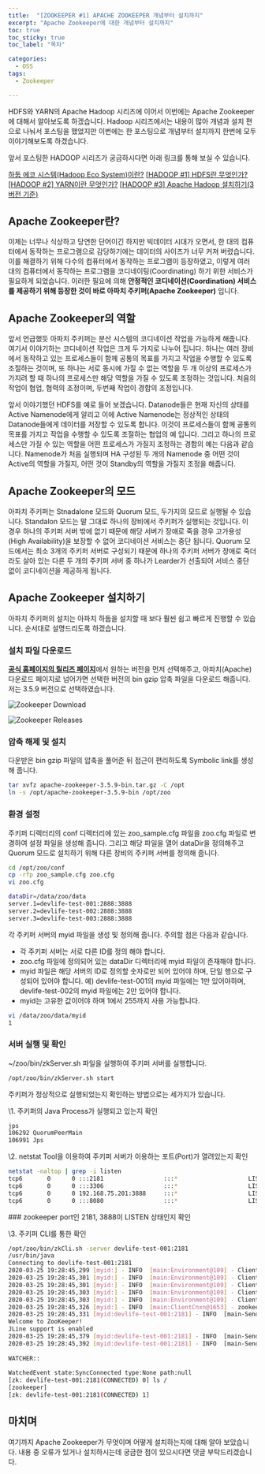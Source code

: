 ```yaml
---
title:  "[ZOOKEEPER #1] APACHE ZOOKEEPER 개념부터 설치까지"
excerpt: "Apache Zookeeper에 대한 개념부터 설치까지"
toc: true
toc_sticky: true
toc_label: "목차"

categories:
  - OSS
tags:
  - Zookeeper

---
```


HDFS와 YARN의 Apache Hadoop 시리즈에 이어서 이번에는 Apache Zookeeper에 대해서 알아보도록 하겠습니다. Hadoop 시리즈에서는 내용이 많아 개념과 설치 편으로 나눠서 포스팅을 했었지만 이번에는 한 포스팅으로 개념부터 설치까지 한번에 모두 이야기해보도록 하겠습니다. 



앞서 포스팅한 HADOOP 시리즈가 궁금하시다면 아래 링크를 통해 보실 수 있습니다.



[하둡 에코 시스템(Hadoop Eco System)이란?](https://onestep-log.com/hadoop/hadoop-eco/)
[[HADOOP #1\] HDFS란 무엇인가?](https://onestep-log.com/hadoop/hdfs/)
[[HADOOP #2\] YARN이란 무엇인가?](https://onestep-log.com/hadoop/yarn/)
[[HADOOP #3\] Apache Hadoop 설치하기(3버전 기준)](https://onestep-log.com/hadoop/install-hadoop/)



## Apache Zookeeper란?

이제는 너무나 식상하고 당연한 단어이긴 하지만 빅데이터 시대가 오면서, 한 대의 컴퓨터에서 동작하는 프로그램으로 감당하기에는 데이터의 사이즈가 너무 커져 버렸습니다. 이를 해결하기 위해 다수의 컴퓨터에서 동작하는 프로그램이 등장하였고, 이렇게 여러 대의 컴퓨터에서 동작하는 프로그램을 코디네이팅(Coordinating) 하기 위한 서비스가 필요하게 되었습니다. 이러한 필요에 의해 **안정적인 코디네이션(Coordination) 서비스를 제공하기 위해 등장한 것이 바로 아파치 주키퍼(Apache Zookeeper)** 입니다.



## Apache Zookeeper의 역할

앞서 언급했듯 아파치 주키퍼는 분산 시스템의 코디네이션 작업을 가능하게 해줍니다. 여기서 이야기하는 코디네이션 작업은 크게 두 가지로 나누어 집니다. 하나는 여러 장비에서 동작하고 있는 프로세스들이 함께 공통의 목표를 가지고 작업을 수행할 수 있도록 조절하는 것이며, 또 하나는 서로 동시에 가질 수 없는 역할을 두 개 이상의 프로세스가 가지려 할 때 하나의 프로세스만 해당 역할을 가질 수 있도록 조정하는 것입니다. 처음의 작업이 협업, 협력의 조정이며, 두번째 작업이 경합의 조정입니다.



앞서 이야기했던 HDFS를 예로 들어 보겠습니다. Datanode들은 현재 자신의 상태를 Active Namenode에게 알리고 이에 Active Namenode는 정상적인 상태의 Datanode들에게 데이터를 저장할 수 있도록 합니다. 이것이 프로세스들이 함께 공통의 목표를 가지고 작업을 수행할 수 있도록 조절하는 협업의 예 입니다. 그리고 하나의 프로세스만 가질 수 있는 역할을 어떤 프로세스가 가질지 조정하는 경합의 예는 다음과 같습니다. Namenode가 처음 실행되며 HA 구성된 두 개의 Namenode 중 어떤 것이 Active의 역할을 가질지, 어떤 것이 Standby의 역할을 가질지 조정을 해줍니다.



## Apache Zookeeper의 모드

아파치 주키퍼는 Stnadalone 모드와 Quorum 모드, 두가지의 모드로 실행될 수 있습니다. Standalon 모드는 말 그대로 하나의 장비에서 주키퍼가 실행되는 것입니다. 이 경우 하나의 주키퍼 서버 밖에 없기 때문에 해당 서버가 장애로 죽을 경우 고가용성(High Availability)을 보장할 수 없어 코디네이션 서비스는 중단 됩니다. Quorum 모드에서는 최소 3개의 주키퍼 서버로 구성되기 때문에 하나의 주키퍼 서버가 장애로 죽더라도 살아 있는 다른 두 개의 주키퍼 서버 중 하나가 Learder가 선출되어 서비스 중단 없이 코디네이션을 제공하게 됩니다.



## Apache Zookeeper 설치하기

아파치 주키퍼의 설치는 아파치 하둡을 설치할 때 보다 훨씬 쉽고 빠르게 진행할 수 있습니다. 순서대로 설명드리도록 하겠습니다.

### 설치 파일 다운로드

[**공식 홈페이지의 릴리즈 페이지**](https://zookeeper.apache.org/releases.html)에서 원하는 버전을 먼저 선택해주고, 아파치(Apache) 다운로드 페이지로 넘어가면 선택한 버전의 bin gzip 압축 파일을 다운로드 해줍니다. 저는 3.5.9 버전으로 선택하였습니다.

![Zookeeper Download](https://drive.google.com/uc?export=view&id=11MPJxR4WbDsSTfLeqPF3K8SMoGh30sA8)

![Zookeeper Releases](https://drive.google.com/uc?export=view&id=1webN03P8LERIEberk_O57geyuK0q0zg2)

### 압축 해제 및 설치

다운받은 bin gzip 파일의 압축을 풀어준 뒤 접근이 편리하도록 Symbolic link를 생성해 줍니다.

```bash
tar xvfz apache-zookeeper-3.5.9-bin.tar.gz -C /opt
ln -s /opt/apache-zookeeper-3.5.9-bin /opt/zoo
```

### 환경 설정

주키퍼 디렉터리의 conf 디렉터리에 있는 zoo_sample.cfg 파일을 zoo.cfg 파일로 변경하여 설정 파일을 생성해 줍니다. 그리고 해당 파일을 열어 dataDir을 정의해주고 Quorum 모드로 설치하기 위해 다른 장비의 주키퍼 서버를 정의해 줍니다.

```bash
cd /opt/zoo/conf
cp -rfp zoo_sample.cfg zoo.cfg
vi zoo.cfg  

dataDir=/data/zoo/data
server.1=devlife-test-001:2888:3888
server.2=devlife-test-002:2888:3888
server.3=devlife-test-003:2888:3888
```

각 주키퍼 서버의 myid 파일을 생성 및 정의해 줍니다. 주의할 점은 다음과 같습니다.

- 각 주키퍼 서버는 서로 다른 ID를 정의 해야 합니다. 
- zoo.cfg 파일에 정의되어 있는 dataDir 디렉터리에 myid 파일이 존재해야 합니다. 
- myid 파일은 해당 서버의 ID로 정의할 숫자로만 되어 있어야 하며, 단일 행으로 구성되어 있어야 합니다.
  예) devlife-test-001의 myid 파일에는 1만 있어야하며, devlife-test-002의 myid 파일에는 2만 있어야 합니다.
- myid는 고유한 값이어야 하며 1에서 255까지 사용 가능합니다.

```bash
vi /data/zoo/data/myid
1
```

### 서버 실행 및 확인

~/zoo/bin/zkServer.sh 파일을 실행하여 주키퍼 서버를 실행합니다.

```bash
/opt/zoo/bin/zkServer.sh start
```

주키퍼가 정상적으로 실행되었는지 확인하는 방법으로는 세가지가 있습니다.

\1. 주키퍼의 Java Process가 실행되고 있는지 확인

```bash
jps
106292 QuorumPeerMain
106991 Jps
```

\2. netstat Tool을 이용하여 주키퍼 서버가 이용하는 포트(Port)가 열려있는지 확인

```bash
netstat -naltop | grep -i listen
tcp6       0      0 :::2181                 :::*                    LISTEN      106929/java      off (0.00/0/0)
tcp6       0      0 :::3306                 :::*                    LISTEN      -                off (0.00/0/0)
tcp6       0      0 192.168.75.201:3888     :::*                    LISTEN      106929/java      off (0.00/0/0)
tcp6       0      0 :::8080                 :::*                    LISTEN      106929/java      off (0.00/0/0)
```

\### zookeeper port인 2181, 3888이 LISTEN 상태인지 확인

\3. 주키퍼 CLI를 통한 확인

```bash
/opt/zoo/bin/zkCli.sh -server devlife-test-001:2181
/usr/bin/java
Connecting to devlife-test-001:2181
2020-03-25 19:28:45,299 [myid:] - INFO  [main:Environment@109] - Client environment:zookeeper.version=3.5.7-f0fdd52973d373ffd9c86b81d99842dc2c7f660e, built on 02/10/2020 11:30 GMT
2020-03-25 19:28:45,301 [myid:] - INFO  [main:Environment@109] - Client environment:host.name=devlife-test-002
2020-03-25 19:28:45,301 [myid:] - INFO  [main:Environment@109] - Client environment:java.version=1.8.0_242
2020-03-25 19:28:45,303 [myid:] - INFO  [main:Environment@109] - Client environment:java.vendor=Private Build
2020-03-25 19:28:45,303 [myid:] - INFO  [main:Environment@109] - Client environment:java.home=/usr/lib/jvm/java-8-openjdk-amd64/jre
2020-03-25 19:28:45,326 [myid:] - INFO  [main:ClientCnxn@1653] - zookeeper.request.timeout value is 0. feature enabled=
2020-03-25 19:28:45,331 [myid:devlife-test-001:2181] - INFO  [main-SendThread(devlife-test-001:2181):ClientCnxn$SendThread@1112] - Opening socket connection to server devlife-test-001/195.169.33.201:2181. Will not attempt to authenticate using SASL (unknown error)
Welcome to ZooKeeper!
JLine support is enabled
2020-03-25 19:28:45,379 [myid:devlife-test-001:2181] - INFO  [main-SendThread(devlife-test-001:2181):ClientCnxn$SendThread@959] - Socket connection established, initiating session, client: /195.169.33.201:60280, server: devlife-test-001/195.169.33.201:2181
2020-03-25 19:28:45,392 [myid:devlife-test-001:2181] - INFO  [main-SendThread(devlife-test-001:2181):ClientCnxn$SendThread@1394] - Session establishment complete on server devlife-test-001/195.169.33.201:2181, sessionid = 0x1000a8569a70001, negotiated timeout = 30000
  
WATCHER::
  
WatchedEvent state:SyncConnected type:None path:null
[zk: devlife-test-001:2181(CONNECTED) 0] ls /
[zookeeper]
[zk: devlife-test-001:2181(CONNECTED) 1]
```



## 마치며

여기까지 Apache Zookeeper가 무엇이며 어떻게 설치하는지에 대해 알아 보았습니다. 내용 중 오류가 있거나 설치하시는데 궁금한 점이 있으시다면 댓글 부탁드리겠습니다.
